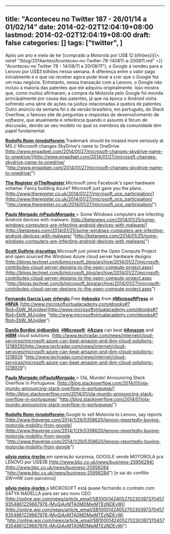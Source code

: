 
---
title: "Aconteceu no Twitter 187 - 26/01/14 a 01/02/14"
date: 2014-02-02T12:04:19+08:00
lastmod: 2014-02-02T12:04:19+08:00
draft: false
categories: []
tags: ["twitter", ]
---


Após um ano e meio de ter [comprado a Motorola por US$ 12 bilhões]({{< relref "/blog/2014antes/Aconteceu-no-Twitter-78-140811-a-200811.md" >}} "Aconteceu no Twitter 78 - 14/08/11 a 20/08/11"), o Google a vendeu para a Lenovo por US$3 bilhões nessa semana. A diferença entre o valor pago inicialmente e o que vai receber agora pode levar a crer que o Google fez um mau negócio. Entretanto, nessa transação com a Lenovo, o Google não incluiu a maioria das patentes que ele adquiriu originalmente. Isso mostra que, como muitos afirmaram, a compra da Motorola pelo Google foi movida principalmente por causa das patentes, já que na época o Android vinha sofrendo uma série de ações na justiça relacionadas à quebra de patentes. Outro anúncio da semana foi o da versão brasileira, em português, do Stack Overflow, o famoso site de perguntas e respostas de desenvolvimento de *software*, que atualmente é referência quando o assunto é fórum de discussão, devido ao seu modelo no qual os membros da comunidade têm papel fundamental.

[**Rodolfo Roim** ‏<s>@</s>**rodolforoim** ](https://twitter.com/rodolforoim) Trademark should be treated more seriously at MS // Microsoft changes SkyDrive's name to OneDrive [http://www.engadget.com/2014/01/27/microsoft-changes-skydrive-name-to-onedrive/](http://www.engadget.com/2014/01/27/microsoft-changes-skydrive-name-to-onedrive/ "http://www.engadget.com/2014/01/27/microsoft-changes-skydrive-name-to-onedrive/")   

[**The Register** ‏<s>@</s>**TheRegister** ](https://twitter.com/TheRegister) Microsoft joins Facebook's open hardware scheme: Fancy building Azure? Microsoft just gave you the plans..  [http://www.theregister.co.uk/2014/01/27/microsoft_ocp_participation/](http://www.theregister.co.uk/2014/01/27/microsoft_ocp_participation/ "http://www.theregister.co.uk/2014/01/27/microsoft_ocp_participation/")   

[**Paulo Morgado** ‏<s>@</s>**PauloMorgado** ](https://twitter.com/PauloMorgado) > Some Windows computers are infecting Android devices with malware: [http://betanews.com/2014/01/25/some-windows-computers-are-infecting-android-devices-with-malware/](http://betanews.com/2014/01/25/some-windows-computers-are-infecting-android-devices-with-malware/ "http://betanews.com/2014/01/25/some-windows-computers-are-infecting-android-devices-with-malware/")   

[**Scott Guthrie** ‏<s>@</s>**scottgu** ](https://twitter.com/scottgu) Microsoft just joined the Open Compute Project and open sourced the Windows Azure cloud server hardware designs [http://blogs.technet.com/b/microsoft_blog/archive/2014/01/27/microsoft-contributes-cloud-server-designs-to-the-open-compute-project.aspx](http://blogs.technet.com/b/microsoft_blog/archive/2014/01/27/microsoft-contributes-cloud-server-designs-to-the-open-compute-project.aspx "http://blogs.technet.com/b/microsoft_blog/archive/2014/01/27/microsoft-contributes-cloud-server-designs-to-the-open-compute-project.aspx")   

[**Fernando Garcia Loer** ‏<s>@</s>**ferglo** ](https://twitter.com/ferglo) Free [<s>#</s>**ebooks**](https://twitter.com/search?q=%23ebooks&src=hash) from [<s>#</s>**MicrosoftPress**](https://twitter.com/search?q=%23MicrosoftPress&src=hash) at [<s>#</s>**MVA**](https://twitter.com/search?q=%23MVA&src=hash) [http://www.microsoftvirtualacademy.com/ebooks#?fbid=EbW_MJvjdee](http://www.microsoftvirtualacademy.com/ebooks#?fbid=EbW_MJvjdee "http://www.microsoftvirtualacademy.com/ebooks#?fbid=EbW_MJvjdee")   

[**Danilo Bordini** ‏<s>@</s>**dbordini** ](https://twitter.com/dbordini) [<s>#</s>**Microsoft**](https://twitter.com/search?q=%23Microsoft&src=hash): [<s>#</s>**Azure**](https://twitter.com/search?q=%23Azure&src=hash) can beat [<s>#</s>**Amazon**](https://twitter.com/search?q=%23Amazon&src=hash) and [<s>#</s>**IBM**](https://twitter.com/search?q=%23IBM&src=hash) cloud solutions  [http://www.techradar.com/news/internet/cloud-services/microsoft-azure-can-beat-amazon-and-ibm-cloud-solutions-1218929](http://www.techradar.com/news/internet/cloud-services/microsoft-azure-can-beat-amazon-and-ibm-cloud-solutions-1218929 "http://www.techradar.com/news/internet/cloud-services/microsoft-azure-can-beat-amazon-and-ibm-cloud-solutions-1218929")   

[**Paulo Morgado** ‏<s>@</s>**PauloMorgado** ](https://twitter.com/PauloMorgado) > Olá, Mundo! Announcing Stack Overflow in Portuguese. [http://blog.stackoverflow.com/2014/01/ola-mundo-announcing-stack-overflow-in-portuguese/](http://blog.stackoverflow.com/2014/01/ola-mundo-announcing-stack-overflow-in-portuguese/ "http://blog.stackoverflow.com/2014/01/ola-mundo-announcing-stack-overflow-in-portuguese/")   

[**Rodolfo Roim** ‏<s>@</s>**rodolforoim** ](https://twitter.com/rodolforoim) Google to sell Motorola to Lenovo, say reports [http://www.theverge.com/2014/1/29/5358620/lenovo-reportedly-buying-motorola-mobility-from-google](http://www.theverge.com/2014/1/29/5358620/lenovo-reportedly-buying-motorola-mobility-from-google "http://www.theverge.com/2014/1/29/5358620/lenovo-reportedly-buying-motorola-mobility-from-google")   

[**silvio meira** ‏<s>@</s>**srlm** ](https://twitter.com/srlm) em operação surpresa, GOOGLE vende MOTOROLA pra LENOVO por US$3B [http://www.bbc.co.uk/news/business-25956284](http://www.bbc.co.uk/news/business-25956284 "http://www.bbc.co.uk/news/business-25956284") [e sai do conflito SW*HW com parceiros]   

[**silvio meira** ‏<s>@</s>**srlm** ](https://twitter.com/srlm) a MICROSOFT está quase fechando o contrato com SATYA NADELLA para ser seu novo CEO: [http://online.wsj.com/news/article_email/SB10001424052702303973704579354861229667976-lMyQjAxMTA0MDMwMTEzNDEyWj](http://online.wsj.com/news/article_email/SB10001424052702303973704579354861229667976-lMyQjAxMTA0MDMwMTEzNDEyWj "http://online.wsj.com/news/article_email/SB10001424052702303973704579354861229667976-lMyQjAxMTA0MDMwMTEzNDEyWj")

